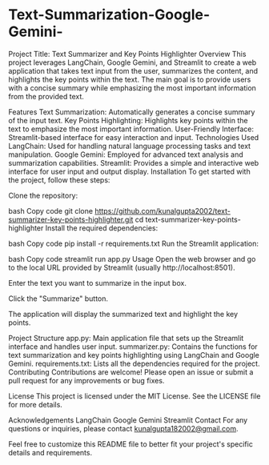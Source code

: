 # Text-Summarization-Google-Gemini-

Project Title: Text Summarizer and Key Points Highlighter
Overview
This project leverages LangChain, Google Gemini, and Streamlit to create a web application that takes text input from the user, summarizes the content, and highlights the key points within the text. The main goal is to provide users with a concise summary while emphasizing the most important information from the provided text.

Features
Text Summarization: Automatically generates a concise summary of the input text.
Key Points Highlighting: Highlights key points within the text to emphasize the most important information.
User-Friendly Interface: Streamlit-based interface for easy interaction and input.
Technologies Used
LangChain: Used for handling natural language processing tasks and text manipulation.
Google Gemini: Employed for advanced text analysis and summarization capabilities.
Streamlit: Provides a simple and interactive web interface for user input and output display.
Installation
To get started with the project, follow these steps:

Clone the repository:

bash
Copy code
git clone https://github.com/kunalgupta2002/text-summarizer-key-points-highlighter.git
cd text-summarizer-key-points-highlighter
Install the required dependencies:

bash
Copy code
pip install -r requirements.txt
Run the Streamlit application:

bash
Copy code
streamlit run app.py
Usage
Open the web browser and go to the local URL provided by Streamlit (usually http://localhost:8501).

Enter the text you want to summarize in the input box.

Click the "Summarize" button.

The application will display the summarized text and highlight the key points.

Project Structure
app.py: Main application file that sets up the Streamlit interface and handles user input.
summarizer.py: Contains the functions for text summarization and key points highlighting using LangChain and Google Gemini.
requirements.txt: Lists all the dependencies required for the project.
Contributing
Contributions are welcome! Please open an issue or submit a pull request for any improvements or bug fixes.

License
This project is licensed under the MIT License. See the LICENSE file for more details.

Acknowledgements
LangChain
Google Gemini
Streamlit
Contact
For any questions or inquiries, please contact kunalgupta182002@gmail.com.

Feel free to customize this README file to better fit your project's specific details and requirements.






